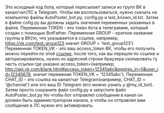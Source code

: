 Это исходный код бота, который пересылает записи из групп ВК в канал/чат/ЛС в Telegram. Чтобы им воспользоваться, нужно скачать на компьютер файлы AutoPoster_bot.py, config.py и last_known_id.txt. Затем в файле cofig.py вы должны задать значения переменных указанных в файле.
Переменная TOKEN - это токен бота в телеграмме, который создан с помощью BotFather. 
Переменная GROUP - краткое название группы в ВК(то, что указывается в ссылке, например, https://vk.com/test_group123 значит GROUP = 'test_group123')
Переменная TOKEN_VK - это ваш access_token ВК, чтобы его получить можно перейти по этой [ссылке](https://oauth.vk.com/authorize?client_id=2890984&scope=notify,photos,friends,audio,video,notes,pages,docs,status,questions,offers,wall,groups,messages,notifications,stats,ads,offline&redirect_uri=http://api.vk.com/blank.html&display=page&response_type=token), после того, как вы перешли по ссылке и авторизировались, нужно из адресной строки браузера скопировать ту часть ссылки где указано access_token=(например, http://api.vk.com/blank.html#access_token=12345abc&expires_in=0&user_id=12345678, значит переменая TOKEN_VK = '12345abc'). 
Переменная CHAT_ID - это ссылка на канал/чат Telegram(например, CHAT_ID = '@channel') или это ваш ID Telegram (его можно узнать у @my_id_bot). 
Затем просто сохраните файл config.py и запустите файл AutoPoster_bot.py Но чтобы бот отправлял сообщения в канал он должен быть администратором канала, а чтобы он отправлял вам сообщения в ЛС нужно его активировать.